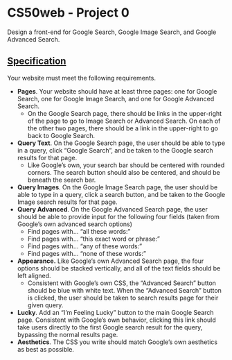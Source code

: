 # CS50web - Project 0

Design a front-end for Google Search, Google Image Search, and Google Advanced Search.

## [Specification](https://cs50.harvard.edu/web/2020/projects/0/search/#specification)

Your website must meet the following requirements.

- **Pages**. Your website should have at least three pages: one for Google Search,  one for Google Image Search, and one for Google Advanced Search.    
  - On the Google Search page, there should be links in the upper-right of the page to go to Image Search or Advanced Search. On each of the other two pages, there should be a link in the upper-right to go back to Google  Search.
- **Query Text**. On the Google Search page, the user should be able to type in a query,  click “Google Search”, and be taken to the Google search results for  that page.    
  - Like Google’s own, your search bar should be centered with rounded corners.  The search button should also be centered, and should be beneath the  search bar.
- **Query Images**. On the Google Image Search page, the user should be able to type in a  query, click a search button, and be taken to the Google Image search  results for that page.
- **Query Advanced**. On the Google Advanced Search page, the user should be able to provide  input for the following four fields (taken from Google’s own advanced search options)    
  - Find pages with… “all these words:”
  - Find pages with… “this exact word or phrase:”
  - Find pages with… “any of these words:”
  - Find pages with… “none of these words:”
- **Appearance.** Like Google’s own Advanced Search page, the four options should be  stacked vertically, and all of the text fields should be left aligned.    
  - Consistent with Google’s own CSS, the “Advanced Search” button should be blue with white text. When the “Advanced Search” button is clicked, the user  should be taken to search results page for their given query.
- **Lucky**. Add an “I’m Feeling Lucky” button to the main Google Search page.  Consistent with Google’s own behavior, clicking this link should take  users directly to the first Google search result for the query,  bypassing the normal results page.
- **Aesthetics**. The CSS you write should match Google’s own aesthetics as best as possible.